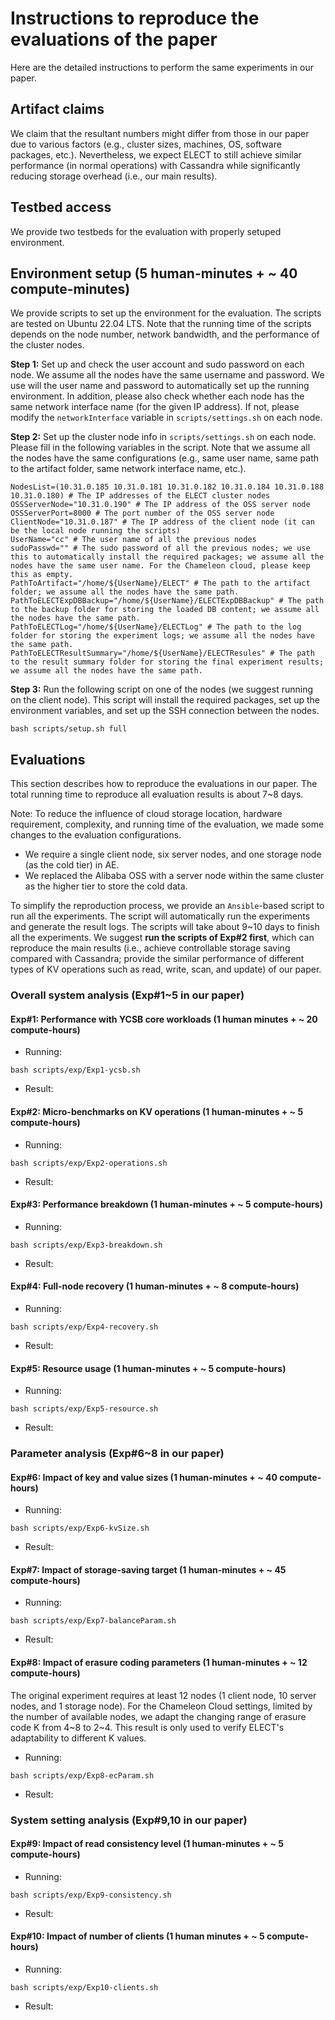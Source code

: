 # Instructions to reproduce the evaluations of the paper

Here are the detailed instructions to perform the same experiments in our paper.

## Artifact claims

We claim that the resultant numbers might differ from those in our paper due to various factors (e.g., cluster sizes, machines, OS, software packages, etc.). Nevertheless, we expect ELECT to still achieve similar performance (in normal operations) with Cassandra while significantly reducing storage overhead (i.e., our main results).

## Testbed access

We provide two testbeds for the evaluation with properly setuped environment. 


## Environment setup (5 human-minutes + ~ 40 compute-minutes)

We provide scripts to set up the environment for the evaluation. The scripts are tested on Ubuntu 22.04 LTS. Note that the running time of the scripts depends on the node number, network bandwidth, and the performance of the cluster nodes.

**Step 1:** Set up and check the user account and sudo password on each node. We assume all the nodes have the same username and password. We use will the user name and password to automatically set up the running environment. In addition, please also check whether each node has the same network interface name (for the given IP address). If not, please modify the `networkInterface` variable in `scripts/settings.sh` on each node.

**Step 2:** Set up the cluster node info in `scripts/settings.sh` on each node. Please fill in the following variables in the script. Note that we assume all the nodes have the same configurations (e.g., same user name, same path to the artifact folder, same network interface name, etc.).

```shell
NodesList=(10.31.0.185 10.31.0.181 10.31.0.182 10.31.0.184 10.31.0.188 10.31.0.180) # The IP addresses of the ELECT cluster nodes
OSSServerNode="10.31.0.190" # The IP address of the OSS server node
OSSServerPort=8000 # The port number of the OSS server node
ClientNode="10.31.0.187" # The IP address of the client node (it can be the local node running the scripts)
UserName="cc" # The user name of all the previous nodes
sudoPasswd="" # The sudo password of all the previous nodes; we use this to automatically install the required packages; we assume all the nodes have the same user name. For the Chameleon cloud, please keep this as empty.
PathToArtifact="/home/${UserName}/ELECT" # The path to the artifact folder; we assume all the nodes have the same path.
PathToELECTExpDBBackup="/home/${UserName}/ELECTExpDBBackup" # The path to the backup folder for storing the loaded DB content; we assume all the nodes have the same path.
PathToELECTLog="/home/${UserName}/ELECTLog" # The path to the log folder for storing the experiment logs; we assume all the nodes have the same path.
PathToELECTResultSummary="/home/${UserName}/ELECTResules" # The path to the result summary folder for storing the final experiment results; we assume all the nodes have the same path. 
```

**Step 3:** Run the following script on one of the nodes (we suggest running on the client node). This script will install the required packages, set up the environment variables, and set up the SSH connection between the nodes.

```shell
bash scripts/setup.sh full
```

## Evaluations

This section describes how to reproduce the evaluations in our paper. The total running time to reproduce all evaluation results is about 7~8 days.

Note: To reduce the influence of cloud storage location, hardware requirement, complexity, and running time of the evaluation, we made some changes to the evaluation configurations.

* We require a single client node, six server nodes, and one storage node (as the cold tier) in AE.
* We replaced the Alibaba OSS with a server node within the same cluster as the higher tier to store the cold data.

To simplify the reproduction process, we provide an `Ansible`-based script to run all the experiments. The script will automatically run the experiments and generate the result logs. The scripts will take about 9~10 days to finish all the experiments. We suggest **run the scripts of Exp#2 first**, which can reproduce the main results (i.e., achieve controllable storage saving compared with Cassandra; provide the similar performance of different types of KV operations such as read, write, scan, and update) of our paper.

### Overall system analysis (Exp#1~5 in our paper)

#### Exp#1: Performance with YCSB core workloads (1 human minutes + ~ 20 compute-hours)

* Running:

```shell
bash scripts/exp/Exp1-ycsb.sh
```

* Result:


#### Exp#2: Micro-benchmarks on KV operations (1 human-minutes + ~ 5 compute-hours)

* Running:

```shell
bash scripts/exp/Exp2-operations.sh
```

* Result:

#### Exp#3: Performance breakdown (1 human-minutes + ~ 5 compute-hours)

* Running:

```shell
bash scripts/exp/Exp3-breakdown.sh
```

* Result:


#### Exp#4: Full-node recovery (1 human-minutes + ~ 8 compute-hours)

* Running:

```shell
bash scripts/exp/Exp4-recovery.sh
```

* Result:


#### Exp#5: Resource usage (1 human-minutes + ~ 5 compute-hours)

* Running:

```shell
bash scripts/exp/Exp5-resource.sh
```

* Result:


### Parameter analysis (Exp#6~8 in our paper)

#### Exp#6: Impact of key and value sizes (1 human-minutes + ~ 40 compute-hours)

* Running:

```shell
bash scripts/exp/Exp6-kvSize.sh
```

* Result:


#### Exp#7: Impact of storage-saving target (1 human-minutes + ~ 45 compute-hours)

* Running:

```shell
bash scripts/exp/Exp7-balanceParam.sh
```

* Result:


#### Exp#8: Impact of erasure coding parameters (1 human-minutes + ~ 12 compute-hours)

The original experiment requires at least 12 nodes (1 client node, 10 server nodes, and 1 storage node). For the Chameleon Cloud settings, limited by the number of available nodes, we adapt the changing range of erasure code K from 4~8 to 2~4. This result is only used to verify ELECT's adaptability to different K values.


* Running:

```shell
bash scripts/exp/Exp8-ecParam.sh
```

* Result:


### System setting analysis (Exp#9,10 in our paper)

#### Exp#9: Impact of read consistency level (1 human-minutes + ~ 5 compute-hours)

* Running:

```shell
bash scripts/exp/Exp9-consistency.sh
```

* Result:


#### Exp#10: Impact of number of clients (1 human minutes + ~ 5 compute-hours)

* Running:

```shell
bash scripts/exp/Exp10-clients.sh
```

* Result:

